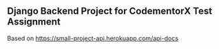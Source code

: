 Django Backend Project for CodementorX Test Assignment
-----------------------------------------------------

Based on https://small-project-api.herokuapp.com/api-docs